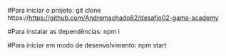 #Para iniciar o projeto: git clone https://https://github.com/Andremachado82/desafio02-gama-academy

#Para instalar as dependências: npm i

#Para iniciar em modo de desenvolvimento: npm start
